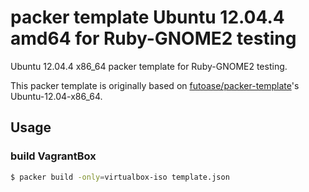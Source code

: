 packer template Ubuntu 12.04.4 amd64 for Ruby-GNOME2 testing
===

Ubuntu 12.04.4 x86_64 packer template for Ruby-GNOME2 testing.

This packer template is originally based on [futoase/packer-template](https://github.com/futoase/packer-template)'s Ubuntu-12.04-x86_64.

## Usage

### build VagrantBox

```bash
$ packer build -only=virtualbox-iso template.json
```
